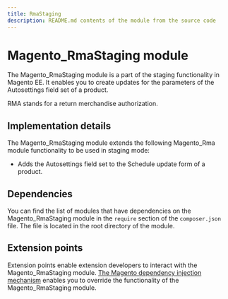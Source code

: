 ```yaml
---
title: RmaStaging
description: README.md contents of the module from the source code
---
```


# Magento_RmaStaging module

The Magento_RmaStaging module is a part of the staging functionality in Magento EE. It enables you to create updates for the parameters of the Autosettings field set of a product.

RMA stands for a return merchandise authorization.

## Implementation details

The Magento_RmaStaging module extends the following Magento_Rma module functionality to be used in staging mode:

- Adds the Autosettings field set to the Schedule update form of a product.

## Dependencies

You can find the list of modules that have dependencies on the Magento_RmaStaging module in the `require` section of the `composer.json` file. The file is located in the root directory of the module.

## Extension points

Extension points enable extension developers to interact with the Magento_RmaStaging module. [The Magento dependency injection mechanism](https://developer.adobe.com/commerce/php/development/components/dependency-injection/) enables you to override the functionality of the Magento_RmaStaging module.
